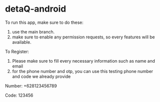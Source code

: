 # detaQ-android

To run this app, make sure to do these:
1. use the main branch.
2. make sure to enable any permission requests, so every features will be available.

To Register:
1. Please make sure to fill every necessary information such as name and email
2. for the phone number and otp, you can use this testing phone number and code we already provide

Number: +628123456789

Code: 123456

